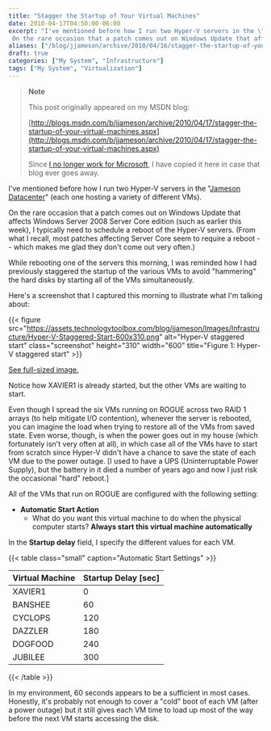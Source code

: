 ```yaml
---
title: "Stagger the Startup of Your Virtual Machines"
date: 2010-04-17T04:50:00-06:00
excerpt: "I've mentioned before how I run two Hyper-V servers in the \" Jameson Datacenter \" (each one hosting a variety of different VMs). 
 On the rare occasion that a patch comes out on Windows Update that affects Windows Server 2008 Server Core edition (such..."
aliases: ["/blog/jjameson/archive/2010/04/16/stagger-the-startup-of-your-virtual-machines.aspx", "/blog/jjameson/archive/2010/04/17/stagger-the-startup-of-your-virtual-machines.aspx"]
draft: true
categories: ["My System", "Infrastructure"]
tags: ["My System", "Virtualization"]
---
```


> **Note**
>
> This post originally appeared on my MSDN blog:
>
> [http://blogs.msdn.com/b/jjameson/archive/2010/04/17/stagger-the-startup-of-your-virtual-machines.aspx](http://blogs.msdn.com/b/jjameson/archive/2010/04/17/stagger-the-startup-of-your-virtual-machines.aspx)
>
> Since [I no longer work for Microsoft](/blog/jjameson/2011/09/02/last-day-with-microsoft), I have copied it here in case that blog                 ever goes away.

I've mentioned before how I run two Hyper-V servers in the "[Jameson
Datacenter](/blog/jjameson/2009/09/14/the-jameson-datacenter)" (each one hosting a variety of different VMs).

On the rare occasion that a patch comes out on Windows Update that affects Windows         Server 2008 Server Core edition (such as earlier this week), I typically need to         schedule a reboot of the Hyper-V servers. (From what I recall, most patches affecting         Server Core seem to require a reboot -- which makes me glad they don't come out         very often.)

While rebooting one of the servers this morning, I was reminded how I had previously         staggered the startup of the various VMs to avoid "hammering" the hard disks by         starting all of the VMs simultaneously.

Here's a screenshot that I captured this morning to illustrate what I'm talking         about:

{{< figure
src="https://assets.technologytoolbox.com/blog/jjameson/Images/Infrastructure/Hyper-V-Staggered-Start-600x310.png"
alt="Hyper-V staggered start"
class="screenshot"
height="310"
width="600"
title="Figure 1: Hyper-V staggered start" >}}

[See full-sized image.](https://assets.technologytoolbox.com/blog/jjameson/Images/Infrastructure/Hyper-V-Staggered-Start-1153x595.png)

Notice how XAVIER1 is already started, but the other VMs are waiting to start.

Even though I spread the six VMs running on ROGUE across two RAID 1 arrays (to help         mitigate I/O contention), whenever the server is rebooted, you can imagine the load         when trying to restore all of the VMs from saved state. Even worse, though, is when         the power goes out in my house (which fortunately isn't very often at all), in which         case all of the VMs have to start from scratch since Hyper-V didn't have a chance         to save the state of each VM due to the power outage. [I used to have a UPS (Uninterruptable         Power Supply), but the battery in it died a number of years ago and now I just risk         the occasional "hard" reboot.]

All of the VMs that run on ROGUE are configured with the following setting:

- **Automatic Start Action**
  - What do you want this virtual machine to do when the physical computer starts? **Always start this virtual machine automatically**

In the **Startup delay** field, I specify the different values for         each VM.

{{< table class="small" caption="Automatic Start Settings" >}}

|                     Virtual Machine<br>                 |                     Startup Delay [sec]<br>                 |
| --- | --- |
|  XAVIER1  |  0  |
|  BANSHEE  |  60  |
|  CYCLOPS  |  120  |
|  DAZZLER  |  180  |
|  DOGFOOD  |  240  |
|  JUBILEE  |  300  |

{{< /table >}}

In my environment, 60 seconds appears to be a sufficient in most cases. Honestly,         it's probably not enough to cover a "cold" boot of each VM (after a power outage)         but it still gives each VM time to load up most of the way before the next VM starts         accessing the disk.

